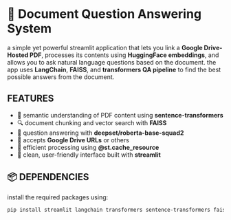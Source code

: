 # 📄 Document Question Answering System

a simple yet powerful streamlit application that lets you link a **Google Drive-Hosted PDF**, processes its contents using **HuggingFace embeddings**, and allows you to ask natural language questions based on the document. the app uses **LangChain**, **FAISS**, and **transformers QA pipeline** to find the best possible answers from the document.

## FEATURES
- 🧠 semantic understanding of PDF content using **sentence-transformers**
- 🔍 document chunking and vector search with **FAISS**
- 🤖 question answering with **deepset/roberta-base-squad2**
- 🔗 accepts **Google Drive URLs** or others
- 💾 efficient processing using **@st.cache_resource**
- 🧹 clean, user-friendly interface built with **streamlit**

## 📦 DEPENDENCIES
install the required packages using:
```bash
pip install streamlit langchain transformers sentence-transformers faiss-cpu requests
